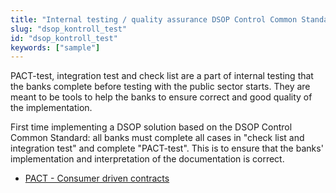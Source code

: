 ```yaml
---
title: "Internal testing / quality assurance DSOP Control Common Standard"
slug: "dsop_kontroll_test"
id: "dsop_kontroll_test"
keywords: ["sample"]
---
```


PACT-test, integration test and check list are a part of internal testing that the banks complete before testing with the
public sector starts. They are meant to be tools to help the banks to ensure correct and good quality of the implementation.

First time implementing a DSOP solution based on the DSOP Control Common Standard: all banks must complete all cases in
"check list and integration test" and complete "PACT-test". This is to ensure that the banks' implementation and
interpretation of the documentation is correct.

* [PACT - Consumer driven contracts](https:/github.com/Skatteetaten/dsop-account-consumer-contract) 